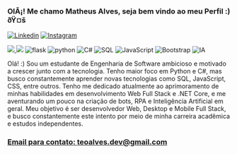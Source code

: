 
### OlÃ¡! Me chamo Matheus Alves, seja bem vindo ao meu Perfil :) ðŸ¤š
[![Linkedin](https://img.shields.io/badge/LinkedIn-0077B5?style=for-the-badge\&logo=linkedin\&logoColor=white)](https://www.linkedin.com/in/teoalvesdev)
[![Instagram](https://img.shields.io/badge/Instagram-E4405F?style=for-the-badge\&logo=instagram\&logoColor=white)](https://www.instagram.com/theusalvesp)

[![](https://github-readme-stats.vercel.app/api?username=Raphael-M-Assis\&show_icons=true\&theme=radical\&include_all_commits=true\&count_private=true) ![](https://github-readme-stats.vercel.app/api/top-langs/?username=Theus-Alves\&layout=compact\&langs_count=7\&theme=radical)](https://github.com/Theus-Alves)
![flask](https://img.shields.io/badge/Flask-000000?style=for-the-badge\&logo=flask\&logoColor=white) ![python](https://img.shields.io/badge/Python-3776AB?style=for-the-badge\&logo=python\&logoColor=white) ![C#](https://img.shields.io/badge/C%23-239120?style=for-the-badge\&logo=c-sharp\&logoColor=white) ![SQL](https://img.shields.io/badge/SQL-FF0000?style=for-the-badge\&logo=sql\&logoColor=white)
![JavaScript](https://img.shields.io/badge/JavaScript-F7DF1E?style=for-the-badge\&logo=javascript\&logoColor=black) ![Bootstrap](https://img.shields.io/badge/Bootstrap-7952B3?style=for-the-badge\&logo=bootstrap\&logoColor=white) ![IA](https://img.shields.io/badge/IA-333333?style=for-the-badge\&logo=artificial-intelligence\&logoColor=white)

Olá! :) Sou um estudante de Engenharia de Software ambicioso e motivado a crescer junto com a tecnologia. Tenho maior foco em Python e C#, mas busco constantemente aprender novas tecnologias como SQL, JavaScript, CSS, entre outros.
Tenho me dedicado atualmente ao aprimoramento de minhas habilidades em desenvolvimento Web Full Stack e .NET Core, e me aventurando um pouco na criação de bots, RPA e Inteligência Artificial em geral.
Meu objetivo é ser desenvolvedor Web, Desktop e Mobile Full Stack, e busco constantemente este intento por meio de minha carreira acadêmica e estudos independentes.

### [Email para contato: ](https://github.com/Theus-Alves)[teoalves.dev@gmail.com](mailto:teoalves.dev@gmail.com@gmail.com)
